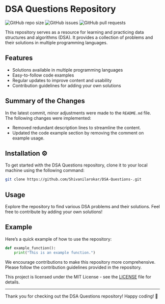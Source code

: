 # DSA Questions Repository

![GitHub repo size](https://img.shields.io/github/repo-size/Shivanilarokar/DSA-Questions-) ![GitHub issues](https://img.shields.io/github/issues/Shivanilarokar/DSA-Questions-) ![GitHub pull requests](https://img.shields.io/github/issues-pr/Shivanilarokar/DSA-Questions-)

This repository serves as a resource for learning and practicing data structures and algorithms (DSA). It provides a collection of problems and their solutions in multiple programming languages.

## Features
- Solutions available in multiple programming languages
- Easy-to-follow code examples
- Regular updates to improve content and usability
- Contribution guidelines for adding your own solutions

## Summary of the Changes
In the latest commit, minor adjustments were made to the `README.md` file. The following changes were implemented:
- Removed redundant description lines to streamline the content.
- Updated the code example section by removing the comment on example usage.

## Installation ⚙️
To get started with the DSA Questions repository, clone it to your local machine using the following command:

```bash
git clone https://github.com/Shivanilarokar/DSA-Questions-.git
```

## Usage
Explore the repository to find various DSA problems and their solutions. Feel free to contribute by adding your own solutions!

## Example
Here’s a quick example of how to use the repository:

```python
def example_function():
    print("This is an example function.")
```

We encourage contributions to make this repository more comprehensive. Please follow the contribution guidelines provided in the repository.

This project is licensed under the MIT License - see the [LICENSE](LICENSE) file for details.

---

Thank you for checking out the DSA Questions repository! Happy coding! 🚀